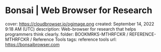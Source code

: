 # Bonsai | Web Browser for Research

cover: https://cloudbrowser.io/ogimage.png
created: September 14, 2022 9:18 AM (UTC)
description: Web-browser for research that helps programmers think clearly.
folder: BOOKMRKS-MTHRFCKR / REFERENCE-MTHRFCKR / Reference Tools
tags: reference tools
url: https://bonsaibrowser.com